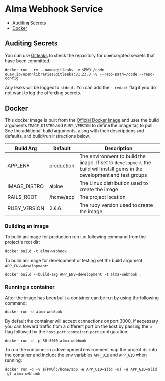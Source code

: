 # Alma Webhook Service

- [Auditing Secrets](#auditing-secrets)
- [Docker](#docker)

## Auditing Secrets

You can use [Gitleaks](https://github.com/upenn-libraries/gitleaks) to check the repository for unencrypted secrets that have been committed.

```
docker run --rm --name=gitleaks -v $PWD:/code quay.io/upennlibraries/gitleaks:v1.23.0 -v --repo-path=/code --repo-config
```

Any leaks will be logged to `stdout`. You can add the `--redact` flag if you do not want to log the offending secrets.

## Docker

This docker image is built from the [Official Docker Image](https://hub.docker.com/_/ruby) and uses the build arguments `IMAGE_DISTRO` and `RUBY_VERSION` to define the image tag to pull. See the additional build arguments, along with their descriptions and defaults, and build/run instructions below.

| Build Arg    | Default    | Description                                                                                                                |
| ------------ | ---------- | -------------------------------------------------------------------------------------------------------------------------- |
| APP_ENV      | production | The environment to build the image. If set to `development` the build will install gems in the development and test groups |
| IMAGE_DISTRO | alpine     | The Linux distribution used to create the image                                                                            |
| RAILS_ROOT   | /home/app  | The project location                                                                                                       |
| RUBY_VERSION | 2.6.6      | The ruby version used to create the image                                                                                  |

### Building an image

To build an image for production run the following command from the project's root dir:

```
docker build -t alma-webhook .
```

To build an image for development or testing set the build argument `APP_ENV=development`:

```
docker build --build-arg APP_ENV=development -t alma-webhook .
```

### Running a container

After the image has been built a container can be run by using the following command:

```
docker run -d alma-webhook
```

By default the container will accept connections on port 3000. If necessary you can forward traffic from a different port on the host by passing the `p` flag followed by the `host-port:container-port` configuration:

```
docker run -d -p 80:3000 alma-webhook
```

To run the container in a development environment map the project dir into the container and include the env variables `APP_UID` and `APP_GID` when running:

```
docker run -d -v ${PWD}:/home/app -e APP_UID=$(id -u) -e APP_GID=$(id -g) alma-webhook
```
